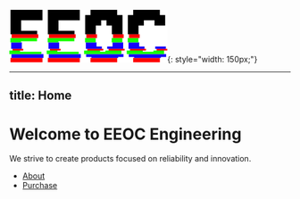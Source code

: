![My Logo](/assets/logo.png){: style="width: 150px;"}

---
title: Home
---

# Welcome to EEOC Engineering

We strive to create products focused on reliability and innovation.

- [About](about.html)
- [Purchase](purchase.html)
